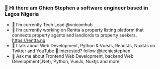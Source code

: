 ### 👋 Hi there am Ohien Stephen a software engineer based in Lagos Nigeria

<!--
**ohienstephen/ohienstephen** is a ✨ _special_ ✨ repository because its `README.md` (this file) appears on your GitHub profile.

Here are some ideas to get you started:
-->

- 🔭 I’m currently Tech Lead @vnicomhub
- 🔭 I’m currently working on Rentta a property listing platform that connects property agents and landlords to property seekers. https://rentta.ng
- 🌱 I talk about Web Development, Python & VueJs, ReactJs, NuxtJs on Twitter and YouTube 🤩 interested? follow @techiestephen
- 💬 Ask me about Frontend Web Development, backend Web Development(.Net), Python, VueJs, Nuxtjs and more
  
<!--
- 📫 How to reach me: ...
- 😄 Pronouns: ...
- ⚡ Fun fact: ...
-->
